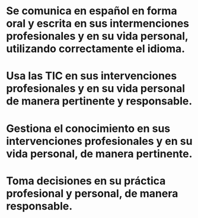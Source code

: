 # Se comunica en español en forma oral y escrita en sus intermenciones profesionales y en su vida personal, utilizando correctamente el idioma.

# Usa las TIC en sus intervenciones profesionales y en su vida personal de manera pertinente y responsable.

# Gestiona el conocimiento en sus intervenciones profesionales y en su vida personal, de manera pertinente.

# Toma decisiones en su práctica profesional y personal, de manera responsable.
